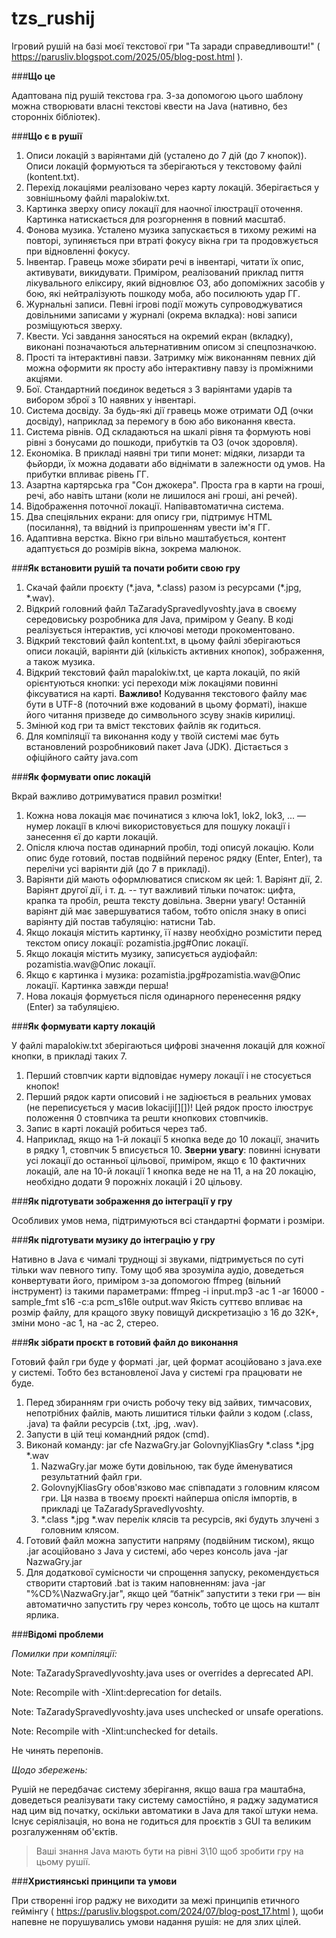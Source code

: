 # tzs_rushij
Ігровий рушій на базі моєї текстової гри "Та заради справедливошти!" ( https://parusliv.blogspot.com/2025/05/blog-post.html ).

###**Що це**

Адаптована під рушій текстова гра. З-за допомогою цього шаблону можна створювати власні текстові квести на Java (нативно, без сторонніх бібліотек).

###**Що є в рушії**

1. Описи локацій з варіянтами дій (усталено до 7 дій (до 7 кнопок)). Описи локацій формуються та зберігаються у текстовому файлі (kontent.txt).
2. Перехід локаціями реалізовано через карту локацій. Зберігається у зовнішньому файлі mapalokiw.txt.
3. Картинка зверху опису локації для наочної ілюстрації оточення. Картинка натискається для розгорнення в повний масштаб.
4. Фонова музика. Усталено музика запускається в тихому режимі на повторі, зупиняється при втраті фокусу вікна гри та продовжується при відновленні фокусу.
5. Інвентар. Гравець може збирати речі в інвентарі, читати їх опис, активувати, викидувати. Приміром, реалізований приклад пиття лікувального еліксиру, який відновлює ОЗ, або допоміжних засобів у бою, які нейтралізують пошкоду моба, або посилюють удар ГГ.
6. Журнальні записи. Певні ігрові події можуть супроводжуватися довільними записами у журналі (окрема вкладка): нові записи розміщуються зверху.
7. Квести. Усі завдання заносяться на окремий екран (вкладку), виконані позначаються альтернативним описом зі спецпозначкою.
8. Прості та інтерактивні павзи. Затримку між виконанням певних дій можна оформити як просту або інтерактивну павзу із проміжними акціями.
9. Бої. Стандартний поєдинок ведеться з 3 варіянтами ударів та вибором зброї з 10 наявних у інвентарі.
10. Система досвіду. За будь-які дії гравець може отримати ОД (очки досвіду), наприклад за перемогу в бою або виконання квеста. 
11. Система рівнів. ОД складаються на шкалі рівня та формують нові рівні з бонусами до пошкоди, прибутків та ОЗ (очок здоровля).
12. Економіка. В прикладі наявні три типи монет: мідяки, лизарди та фьйорди, їх можна додавати або віднімати в залежности од умов. На прибутки впливає рівень ГГ.
13. Азартна картярська гра "Сон джокера". Проста гра в карти на гроші, речі, або навіть штани (коли не лишилося ані гроші, ані речей).
14. Відображення поточної локації. Напівавтоматична система.
15. Два спеціяльних екрани: для опису гри, підтримує HTML (посилання), та ввідний із припрошенням увести ім'я ГГ.
16. Адаптивна верстка. Вікно гри вільно маштабується, контент адаптується до розмірів вікна, зокрема малюнок.

###**Як встановити рушій та почати робити свою гру**

1. Скачай файли проєкту (\*.java, \*.class) разом із ресурсами (\*.jpg, \*.wav).
2. Відкрий головний файл TaZaradySpravedlyvoshty.java в своєму середовиську розробника для Java, приміром у Geany. В коді реалізується інтерактив, усі ключові методи прокоментовано.
3. Відкрий текстовий файл kontent.txt, в цьому файлі зберігаються описи локацій, варіянти дій (кількість активних кнопок), зображення, а також музика.
4. Відкрий текстовий файл mapalokiw.txt, це карта локацій, по якій орієнтуються кнопки: усі переходи між локаціями повинні фіксуватися на карті. **Важливо!** Кодування текстового файлу має бути в UTF-8 (поточний вже кодований в цьому форматі), інакше його читання призведе до символьного зсуву знаків кирилиці.
5. Змінюй код гри та вміст текстових файлів як годиться.
6. Для компіляції та виконання коду у твоїй системі має буть встановлений розробниковий пакет Java (JDK). Дістається з офіційного сайту java.com

###**Як формувати опис локацій**

Вкрай важливо дотримуватися правил розмітки!
1. Кожна нова локація має починатися з ключа lok1, lok2, lok3, ... — нумер локації в ключі використовується для пошуку локації і занесення єї до карти локацій.
2. Опісля ключа постав одинарний пробіл, тоді описуй локацію. Коли опис буде готовий, постав подвійний перенос рядку (Enter, Enter), та перелічи усі варіянти дій (до 7 в прикладі).
3. Варіянти дій мають оформлюватися списком як цей: 1. Варіянт дії, 2. Варіянт другої дії, і т. д. -- тут важливий тільки початок: цифта, крапка та пробіл, решта тексту довільна. Зверни увагу! Останній варіянт дій має завершуватися табом, тобто опісля знаку в описі варіянту дій постав табуляцію: натисни Tab.
4. Якщо локація містить картинку, її назву необхідно розмістити перед текстом опису локації: pozamistia.jpg#Опис локації.
5. Якщо локація містить музику, записується аудіофайл: pozamistia.wav@Опис локації.
6. Якщо є картинка і музика: pozamistia.jpg#pozamistia.wav@Опис локації. Картинка завжди перша!
7. Нова локація формується після одинарного перенесення рядку (Enter) за табуляцією.

###**Як формувати карту локацій**

У файлі mapalokiw.txt зберігаються цифрові значення локацій для кожної кнопки, в прикладі таких 7.
1. Перший стовпчик карти відповідає нумеру локації і не стосується кнопок!
2. Перший рядок карти описовий і не задіюється в реальних умовах (не переписується у масив lokaciji[][])! Цей рядок просто ілюструє положення 0 стовпчика та решти кнопкових стовпчиків.
3. Запис в карті локацій робиться через таб.
4. Наприклад, якщо на 1-й локації 5 кнопка веде до 10 локації, значить в рядку 1, стовпчик 5 вписується 10. **Зверни увагу**: повинні існувати усі локації до останньої цільової, приміром, якщо є 10 фактичних локацій, але на 10-й локації 1 кнопка веде не на 11, а на 20 локацію, необхідно додати 9 порожніх локацій і 20 цільову.

###**Як підготувати зображення до інтеграції у гру**

Особливих умов нема, підтримуються всі стандартні формати і розміри.

###**Як підготувати музику до інтеграцію у гру**

Нативно в Java є чималі труднощі зі звуками, підтримується по суті тільки wav певного типу. Тому щоб ява зрозуміла аудіо, доведеться конвертувати його, приміром з-за допомогою ffmpeg (вільний інструмент) із такими параметрами:
ffmpeg -i input.mp3 -ac 1 -ar 16000 -sample_fmt s16 -c:a pcm_s16le output.wav
Якість суттєво впливає на розмір файлу, для кращого звуку повищуй дискретизацію з 16 до 32К+, зміни моно -ас 1, на -ac 2, стерео.

###**Як зібрати проєкт в готовий файл до виконання**

Готовий файл гри буде у форматі .jar, цей формат асоційовано з java.exe у системі. Тобто без встановленої Java у системі гра працювати не буде.
1. Перед збиранням гри очисть робочу теку від зайвих, тимчасових, непотрібних файлів, мають лишитися тільки файли з кодом (.class, .java) та файли ресурсів (.txt, .jpg, .wav).
2. Запусти в цій теці командний рядок (cmd).
3. Виконай команду: jar cfe NazwaGry.jar GolovnyjKliasGry *.class *.jpg *.wav 
   1. NazwaGry.jar може бути довільною, так буде йменуватися результатний файл гри.
   2. GolovnyjKliasGry обов'язково має співпадати з головним клясом гри. Ця назва в твоєму проєкті найперша опісля імпортів, в прикладі це TaZaradySpravedlyvoshty.
   3. *.class *.jpg *.wav перелік клясів та ресурсів, які будуть злучені з головним клясом.
4. Готовий файл можна запустити напряму (подвійним тиском), якщо .jar асоційовано з Java у системі, або через консоль java -jar NazwaGry.jar
5. Для додаткової сумісности чи спрощення запуску, рекомендується створити стартовий .bat із таким наповненням: java -jar "%CD%\NazwaGry.jar", якщо цей “батнік” запустити з теки гри — він автоматично запустить гру через консоль, тобто це щось на кшталт ярлика.

###**Відомі проблеми**

_Помилки при компіляції:_

Note: TaZaradySpravedlyvoshty.java uses or overrides a deprecated API.

Note: Recompile with -Xlint:deprecation for details.

Note: TaZaradySpravedlyvoshty.java uses unchecked or unsafe operations.

Note: Recompile with -Xlint:unchecked for details.


Не чинять перепонів.


_Щодо збережень:_

Рушій не передбачає систему зберігання, якщо ваша гра маштабна, доведеться реалізувати таку систему самостійно, я раджу задуматися над цим від початку, оскільки автоматики в Java для такої штуки нема. Існує серіялізація, но вона не годиться для проєктів з GUI та великим розгалуженням об'єктів.

>Ваші знання Java мають бути на рівні 3\10 щоб зробити гру на цьому рушії.

###**Християнські принципи та умови**

При створенні ігор раджу не виходити за межі принципів етичного геймінгу ( https://parusliv.blogspot.com/2024/07/blog-post_17.html ), щоби напевне не порушувались умови надання рушія: не для злих цілей.
